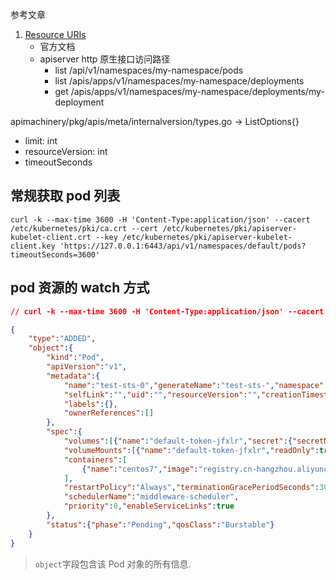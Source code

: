 参考文章

1. [Resource URIs](https://kubernetes.io/docs/reference/using-api/api-concepts/#resource-uris)
    - 官方文档
    - apiserver http 原生接口访问路径
        - list /api/v1/namespaces/my-namespace/pods
        - list /apis/apps/v1/namespaces/my-namespace/deployments
        - get /apis/apps/v1/namespaces/my-namespace/deployments/my-deployment

apimachinery/pkg/apis/meta/internalversion/types.go -> ListOptions{}

- limit: int
- resourceVersion: int
- timeoutSeconds

## 常规获取 pod 列表

```
curl -k --max-time 3600 -H 'Content-Type:application/json' --cacert /etc/kubernetes/pki/ca.crt --cert /etc/kubernetes/pki/apiserver-kubelet-client.crt --key /etc/kubernetes/pki/apiserver-kubelet-client.key 'https://127.0.0.1:6443/api/v1/namespaces/default/pods?timeoutSeconds=3600'
```

## pod 资源的 watch 方式

```json
// curl -k --max-time 3600 -H 'Content-Type:application/json' --cacert /etc/kubernetes/pki/ca.crt --cert /etc/kubernetes/pki/apiserver-kubelet-client.crt --key /etc/kubernetes/pki/apiserver-kubelet-client.key 'https://127.0.0.1:6443/api/v1/namespaces/default/pods?timeoutSeconds=3600&watch=true'

{
    "type":"ADDED",
    "object":{
        "kind":"Pod",
        "apiVersion":"v1",
        "metadata":{
            "name":"test-sts-0","generateName":"test-sts-","namespace":"default",
            "selfLink":"","uid":"","resourceVersion":"","creationTimestamp":"",
            "labels":{},
            "ownerReferences":[]
        },
        "spec":{
            "volumes":[{"name":"default-token-jfxlr","secret":{"secretName":"default-token-jfxlr","defaultMode":420}}],
            "volumeMounts":[{"name":"default-token-jfxlr","readOnly":true,"mountPath":"/var/run/secrets/kubernetes.io/serviceaccount"}],
            "containers":[
                {"name":"centos7","image":"registry.cn-hangzhou.aliyuncs.com/generals-space/centos:7","command":["tail","-f","/etc/os-release"],"imagePullPolicy":"IfNotPresent"}
            ],
            "restartPolicy":"Always","terminationGracePeriodSeconds":30,"dnsPolicy":"ClusterFirst","serviceAccountName":"default","serviceAccount":"default","securityContext":{},"hostname":"test-sts-0","subdomain":"test-sts-svc",
            "schedulerName":"middleware-scheduler",
            "priority":0,"enableServiceLinks":true
        },
        "status":{"phase":"Pending","qosClass":"Burstable"}
    }
}
```

> `object`字段包含该 Pod 对象的所有信息.

